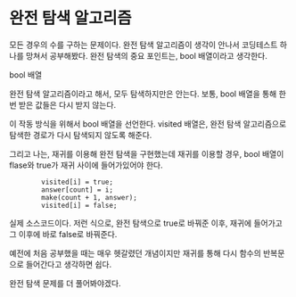 # 완전 탐색 알고리즘

모든 경우의 수를 구하는 문제이다. 완전 탐색 알고리즘이 생각이 안나서 코딩테스트 하나를
망쳐서 공부해봤다. 완전 탐색의 중요 포인트는, bool 배열이라고 생각한다.

bool 배열

완전 탐색 알고리즘이라고 해서, 모두 탐색하지만은 안는다. 보통, bool 배열을 통해 한번 받은 값들은 다시 받지 않는다.

이 작동 방식을 위해서 bool 배열을 선언한다. visited 배열은, 완전 탐색 알고리즘으로 탐색한 경로가 다시 탐색되지 않도록 해준다.

그리고 나는, 재귀를 이용해 완전 탐색을 구현했는데 재귀를 이용할 경우, bool 배열이 flase와 true가 재귀 사이에 들어가있어야 한다.

```
		visited[i] = true;
		answer[count] = i;
		make(count + 1, answer);
		visited[i] = false;
```

실제 소스코드이다. 저런 식으로, 완전 탐색으로 true로 바꿔준 이후, 재귀에 들어가고 그 이후에 바로 false로 바꿔준다.

예전에 처음 공부했을 때는 매우 헷갈렸던 개념이지만 재귀를 통해 다시 함수의 반복문으로 들어간다고 생각하면 쉽다.

완전 탐색 문제를 더 풀어봐야겠다.
